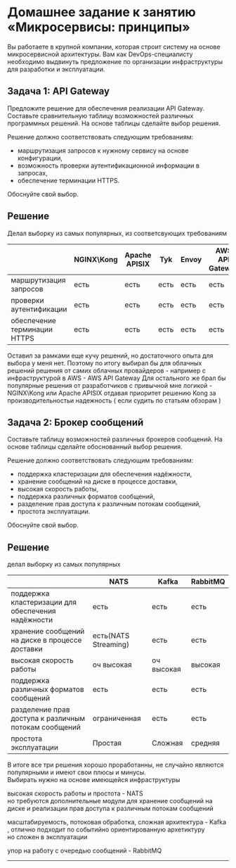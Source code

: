 
# Домашнее задание к занятию «Микросервисы: принципы»

Вы работаете в крупной компании, которая строит систему на основе микросервисной архитектуры.
Вам как DevOps-специалисту необходимо выдвинуть предложение по организации инфраструктуры для разработки и эксплуатации.

## Задача 1: API Gateway 

Предложите решение для обеспечения реализации API Gateway. Составьте сравнительную таблицу возможностей различных программных решений. На основе таблицы сделайте выбор решения.

Решение должно соответствовать следующим требованиям:
- маршрутизация запросов к нужному сервису на основе конфигурации,
- возможность проверки аутентификационной информации в запросах,
- обеспечение терминации HTTPS.

Обоснуйте свой выбор.

## Решение

Делал выборку из самых популярных, из соответсвующих требованиям

|            | NGINX\Kong   | Apache APISIX   | Tyk   | Envoy   | AWS API Gateway   |  
| ---------- | ------------ | --------------- | ----- | ------- | ----------------- | 
| маршрутизация запросов        | есть    | есть    | есть    | есть    | есть    |  
| проверки аутентификации       | есть    | есть    | есть    | есть    | есть    |  
| обеспечение терминации HTTPS  | есть    | есть    | есть    | есть    | есть    |  

Оставил за рамками еще кучу решений, но достаточного опыта для выбора у меня нет.
Поэтому по итогу выбирал бы для облачных решений решения от самих облачных провайдеров - например с инфраструктурой в AWS - AWS API Gateway
Для остального же брал бы популярные решения от разработчиков с привычной мне логикой - NGINX\Kong 	или	Apache APISIX отдавая приоритет решению Kong за производительностьи  надежность ( если судить по статьям обзорам )


## Задача 2: Брокер сообщений

Составьте таблицу возможностей различных брокеров сообщений. На основе таблицы сделайте обоснованный выбор решения.

Решение должно соответствовать следующим требованиям:
- поддержка кластеризации для обеспечения надёжности,
- хранение сообщений на диске в процессе доставки,
- высокая скорость работы,
- поддержка различных форматов сообщений,
- разделение прав доступа к различным потокам сообщений,
- простота эксплуатации.

Обоснуйте свой выбор.

## Решение

делал выборку из самых популярных

|            | NATS         | Kafka           | RabbitMQ   |
| ---------- | ------------ | --------------- | ---------- | 
| поддержка кластеризации для обеспечения надёжности | есть    | есть    | есть    |
| хранение сообщений на диске в процессе доставки | есть(NATS Streaming)    | есть    | есть    |
| высокая скорость работы | оч высокая    | оч высокая    | высокая    | 
| поддержка различных форматов сообщений | есть    | есть    | есть    | 
| разделение прав доступа к различным потокам сообщений | ограниченная    | есть    | есть    |  
| простота эксплуатации | Простая    | Сложная    | средняя    | 

В итоге все три решения хорошо проработанны, не случайно являются популярными и имеют свои плюсы и минусы.  
Выбирать нужно на основе имеющейся инфраструктуры   

высокая скорость работы и простота - NATS  
но требуются дополнительные модули для хранение сообщений на диске и реализации прав доступа к различным потокам сообщений  

масштабируемость, потоковая обработка, сложная архитектура - Kafka , отлично подходит  по событийно ориентированную архетиктуру  
но сложен в эксплуатации  

упор на работу с очередью сообщений -  RabbitMQ

---

